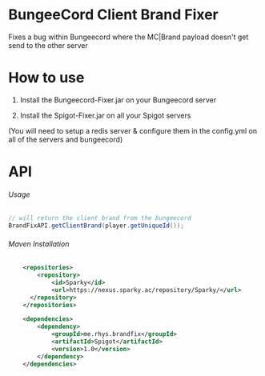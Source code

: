 # BungeeCord Client Brand Fixer
Fixes a bug within Bungeecord where the MC|Brand payload doesn't get send to the other server 

# How to use
1) Install the Bungeecord-Fixer.jar on your Bungeecord server

2) Install the Spigot-Fixer.jar on all your Spigot servers

(You will need to setup a redis server & configure them in the config.yml on all of the servers and bungeecord)

# API

###### Usage
```java
// will return the client brand from the bungeecord
BrandFixAPI.getClientBrand(player.getUniqueId());
```

###### Maven Installation
```xml
    <repositories>
        <repository>
            <id>Sparky</id>
            <url>https://nexus.sparky.ac/repository/Sparky/</url>
      </repository>
    </repositories>

    <dependencies>
        <dependency>
            <groupId>me.rhys.brandfix</groupId>
            <artifactId>Spigot</artifactId>
            <version>1.0</version>
        </dependency>
    </dependencies>
```
